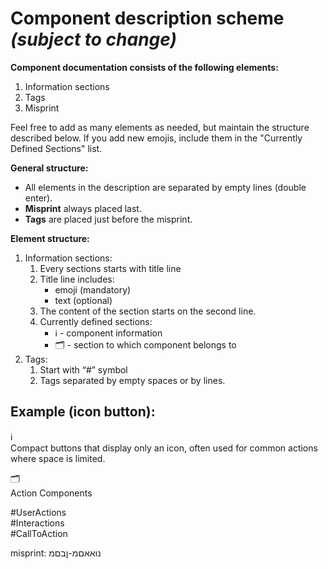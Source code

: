 # **Component description scheme** _(subject to change)_

**Component documentation consists of the following elements:**

1. Information sections
2. Tags
3. Misprint

Feel free to add as many elements as needed, but maintain the structure described below. If you add new emojis, include them in the "Currently Defined Sections" list.

**General structure:**

- All elements in the description are separated by empty lines (double enter).
- **Misprint** always placed last.
- **Tags** are placed just before the misprint.

**Element structure:**

1. Information sections:
   1. Every sections starts with title line
   2. Title line includes:
      - emoji (mandatory)
      - text (optional)
   3. The content of the section starts on the second line.
   4. Currently defined sections:
      - ℹ️ \- component information
      - 🗂 \- section to which component belongs to
2. Tags:
   1. Start with “\#” symbol
   2. Tags separated by empty spaces or by lines.

## **Example (icon button):**

ℹ️  
Compact buttons that display only an icon, often used for common actions where space is limited.

🗂️  
Action Components

\#UserActions  
\#Interactions  
\#CallToAction

misprint: נואאםמ-ןבםמ
